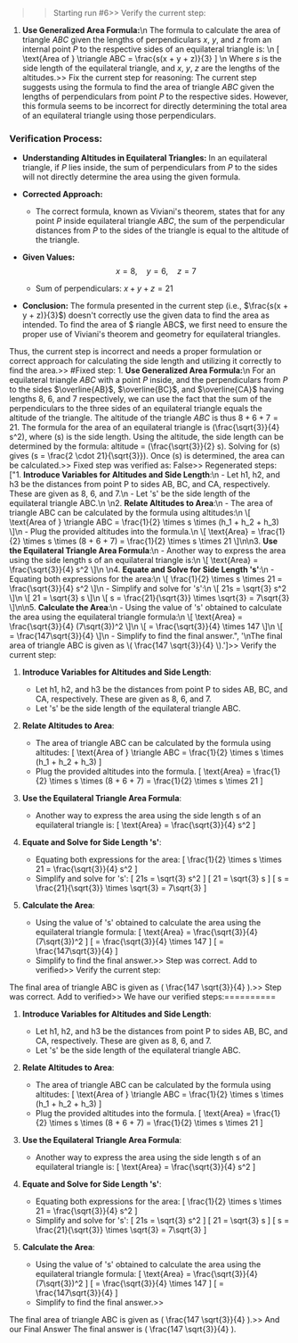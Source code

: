 >> Starting run #6>> 
Verify the current step: 
1. **Use Generalized Area Formula:**\n   The formula to calculate the area of triangle $ABC$ given the lengths of perpendiculars $x$, $y$, and $z$ from an internal point $P$ to the respective sides of an equilateral triangle is: \n   \[ \text{Area of } \triangle ABC = \frac{s(x + y + z)}{3} \] \n   Where $s$ is the side length of the equilateral triangle, and $x$, $y$, $z$ are the lengths of the altitudes.>> 
Fix the current step for reasoning: The current step suggests using the formula to find the area of triangle $ABC$ given the lengths of perpendiculars from point $P$ to the respective sides. However, this formula seems to be incorrect for directly determining the total area of an equilateral triangle using those perpendiculars.

### Verification Process:
- **Understanding Altitudes in Equilateral Triangles:**
  In an equilateral triangle, if $P$ lies inside, the sum of perpendiculars from $P$ to the sides will not directly determine the area using the given formula.
  
- **Corrected Approach:**
  - The correct formula, known as Viviani's theorem, states that for any point $P$ inside equilateral triangle $ABC$, the sum of the perpendicular distances from $P$ to the sides of the triangle is equal to the altitude of the triangle.
  
- **Given Values:**
  $$ x = 8, \quad y = 6, \quad z = 7 $$
  
  - Sum of perpendiculars: $x + y + z = 21$

- **Conclusion:**
  The formula presented in the current step (i.e., $\frac{s(x + y + z)}{3}$) doesn't correctly use the given data to find the area as intended. To find the area of $	riangle ABC$, we first need to ensure the proper use of Viviani's theorem and geometry for equilateral triangles.

Thus, the current step is incorrect and needs a proper formulation or correct approach for calculating the side length and utilizing it correctly to find the area.>> 
#Fixed step: 1. **Use Generalized Area Formula:**\n   For an equilateral triangle $ABC$ with a point $P$ inside, and the perpendiculars from $P$ to the sides $\overline{AB}$, $\overline{BC}$, and $\overline{CA}$ having lengths $8$, $6$, and $7$ respectively, we can use the fact that the sum of the perpendiculars to the three sides of an equilateral triangle equals the altitude of the triangle. The altitude of the triangle $ABC$ is thus $8 + 6 + 7 = 21$. The formula for the area of an equilateral triangle is \(\frac{\sqrt{3}}{4} s^2\), where \(s\) is the side length. Using the altitude, the side length can be determined by the formula: altitude = \(\frac{\sqrt{3}}{2} s\). Solving for \(s\) gives \(s = \frac{2 \cdot 21}{\sqrt{3}}\). Once \(s\) is determined, the area can be calculated.>> 
Fixed step was verified as: False>> 
Regenerated steps: 
["1. **Introduce Variables for Altitudes and Side Length**:\n   - Let h1, h2, and h3 be the distances from point P to sides AB, BC, and CA, respectively. These are given as 8, 6, and 7.\n   - Let 's' be the side length of the equilateral triangle ABC.\n   \n2. **Relate Altitudes to Area**:\n   - The area of triangle ABC can be calculated by the formula using altitudes:\n     \\[ \\text{Area of } \\triangle ABC = \\frac{1}{2} \\times s \\times (h_1 + h_2 + h_3) \\]\n   - Plug the provided altitudes into the formula.\n     \\[ \\text{Area} = \\frac{1}{2} \\times s \\times (8 + 6 + 7) = \\frac{1}{2} \\times s \\times 21 \\]\n\n3. **Use the Equilateral Triangle Area Formula**:\n   - Another way to express the area using the side length s of an equilateral triangle is:\n     \\[ \\text{Area} = \\frac{\\sqrt{3}}{4} s^2 \\]\n   \n4. **Equate and Solve for Side Length 's'**:\n   - Equating both expressions for the area:\n     \\[ \\frac{1}{2} \\times s \\times 21 = \\frac{\\sqrt{3}}{4} s^2 \\]\n   - Simplify and solve for 's':\n     \\[ 21s = \\sqrt{3} s^2 \\]\n     \\[ 21 = \\sqrt{3} s \\]\n     \\[ s = \\frac{21}{\\sqrt{3}} \\times \\sqrt{3} = 7\\sqrt{3} \\]\n\n5. **Calculate the Area**:\n   - Using the value of 's' obtained to calculate the area using the equilateral triangle formula:\n     \\[ \\text{Area} = \\frac{\\sqrt{3}}{4} (7\\sqrt{3})^2 \\]\n     \\[ = \\frac{\\sqrt{3}}{4} \\times 147 \\]\n     \\[ = \\frac{147\\sqrt{3}}{4} \\]\n   - Simplify to find the final answer.", '\nThe final area of triangle ABC is given as \\( \\frac{147 \\sqrt{3}}{4} \\).']>> 
Verify the current step: 
1. **Introduce Variables for Altitudes and Side Length**:
   - Let h1, h2, and h3 be the distances from point P to sides AB, BC, and CA, respectively. These are given as 8, 6, and 7.
   - Let 's' be the side length of the equilateral triangle ABC.
   
2. **Relate Altitudes to Area**:
   - The area of triangle ABC can be calculated by the formula using altitudes:
     \[ \text{Area of } \triangle ABC = \frac{1}{2} \times s \times (h_1 + h_2 + h_3) \]
   - Plug the provided altitudes into the formula.
     \[ \text{Area} = \frac{1}{2} \times s \times (8 + 6 + 7) = \frac{1}{2} \times s \times 21 \]

3. **Use the Equilateral Triangle Area Formula**:
   - Another way to express the area using the side length s of an equilateral triangle is:
     \[ \text{Area} = \frac{\sqrt{3}}{4} s^2 \]
   
4. **Equate and Solve for Side Length 's'**:
   - Equating both expressions for the area:
     \[ \frac{1}{2} \times s \times 21 = \frac{\sqrt{3}}{4} s^2 \]
   - Simplify and solve for 's':
     \[ 21s = \sqrt{3} s^2 \]
     \[ 21 = \sqrt{3} s \]
     \[ s = \frac{21}{\sqrt{3}} \times \sqrt{3} = 7\sqrt{3} \]

5. **Calculate the Area**:
   - Using the value of 's' obtained to calculate the area using the equilateral triangle formula:
     \[ \text{Area} = \frac{\sqrt{3}}{4} (7\sqrt{3})^2 \]
     \[ = \frac{\sqrt{3}}{4} \times 147 \]
     \[ = \frac{147\sqrt{3}}{4} \]
   - Simplify to find the final answer.>> 
Step was correct. Add to verified>> 
Verify the current step: 

The final area of triangle ABC is given as \( \frac{147 \sqrt{3}}{4} \).>> 
Step was correct. Add to verified>> 
We have our verified steps:==========

>> 
1. **Introduce Variables for Altitudes and Side Length**:
   - Let h1, h2, and h3 be the distances from point P to sides AB, BC, and CA, respectively. These are given as 8, 6, and 7.
   - Let 's' be the side length of the equilateral triangle ABC.
   
2. **Relate Altitudes to Area**:
   - The area of triangle ABC can be calculated by the formula using altitudes:
     \[ \text{Area of } \triangle ABC = \frac{1}{2} \times s \times (h_1 + h_2 + h_3) \]
   - Plug the provided altitudes into the formula.
     \[ \text{Area} = \frac{1}{2} \times s \times (8 + 6 + 7) = \frac{1}{2} \times s \times 21 \]

3. **Use the Equilateral Triangle Area Formula**:
   - Another way to express the area using the side length s of an equilateral triangle is:
     \[ \text{Area} = \frac{\sqrt{3}}{4} s^2 \]
   
4. **Equate and Solve for Side Length 's'**:
   - Equating both expressions for the area:
     \[ \frac{1}{2} \times s \times 21 = \frac{\sqrt{3}}{4} s^2 \]
   - Simplify and solve for 's':
     \[ 21s = \sqrt{3} s^2 \]
     \[ 21 = \sqrt{3} s \]
     \[ s = \frac{21}{\sqrt{3}} \times \sqrt{3} = 7\sqrt{3} \]

5. **Calculate the Area**:
   - Using the value of 's' obtained to calculate the area using the equilateral triangle formula:
     \[ \text{Area} = \frac{\sqrt{3}}{4} (7\sqrt{3})^2 \]
     \[ = \frac{\sqrt{3}}{4} \times 147 \]
     \[ = \frac{147\sqrt{3}}{4} \]
   - Simplify to find the final answer.>> 

The final area of triangle ABC is given as \( \frac{147 \sqrt{3}}{4} \).>> 
And our Final Answer
The final answer is \( \frac{147 \sqrt{3}}{4} \).